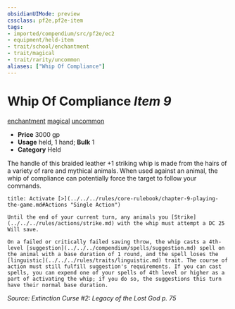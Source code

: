 ```yaml
---
obsidianUIMode: preview
cssclass: pf2e,pf2e-item
tags:
- imported/compendium/src/pf2e/ec2
- equipment/held-item
- trait/school/enchantment
- trait/magical
- trait/rarity/uncommon
aliases: ["Whip Of Compliance"]
---
```

# Whip Of Compliance *Item 9*  
[enchantment](enchantment.md)  [magical](magical.md)  [uncommon](uncommon.md)  

- **Price** 3000 gp
- **Usage** held, 1 hand; **Bulk** 1
- **Category** Held

The handle of this braided leather +1 striking whip is made from the hairs of a variety of rare and mythical animals. When used against an animal, the whip of compliance can potentially force the target to follow your commands.

```ad-embed-ability
title: Activate [>](../../../rules/core-rulebook/chapter-9-playing-the-game.md#Actions "Single Action")

Until the end of your current turn, any animals you [Strike](../../../rules/actions/strike.md) with the whip must attempt a DC 25 Will save.

On a failed or critically failed saving throw, the whip casts a 4th-level [suggestion](../../../compendium/spells/suggestion.md) spell on the animal with a base duration of 1 round, and the spell loses the [linguistic](../../../rules/traits/linguistic.md) trait. The course of action must still fulfill suggestion's requirements. If you can cast spells, you can expend one of your spells of 4th level or higher as a part of activating the whip; if you do so, the suggestions this turn have their normal base duration.
```

*Source: Extinction Curse #2: Legacy of the Lost God p. 75*
